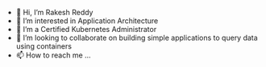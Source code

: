 - 👋 Hi, I’m Rakesh Reddy
- 👀 I’m interested in Application Architecture
- 🌱 I’m a Certified Kubernetes Administrator
- 💞️ I’m looking to collaborate on building simple applications to query data using containers
- 📫 How to reach me ...

<!---
007rak/007rak is a ✨ special ✨ repository because its `README.md` (this file) appears on your GitHub profile.
You can click the Preview link to take a look at your changes.
--->
